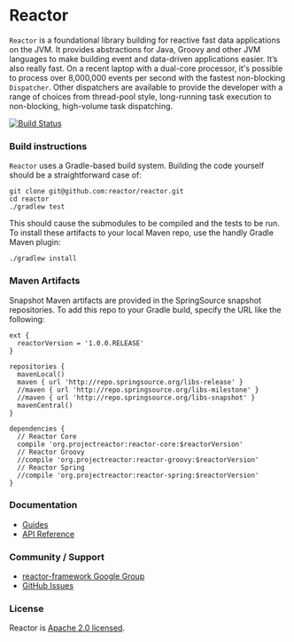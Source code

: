 # Reactor

`Reactor` is a foundational library building for reactive fast data applications on the JVM. It provides abstractions for Java, Groovy and other JVM languages to make building event and data-driven applications easier. It’s also really fast. On a recent laptop with a dual-core processor, it's possible to process over 8,000,000 events per second with the fastest non-blocking `Dispatcher`. Other dispatchers are available to provide the developer with a range of choices from thread-pool style, long-running task execution to non-blocking, high-volume task dispatching.

[![Build Status](https://drone.io/github.com/reactor/reactor/status.png)](https://drone.io/github.com/reactor/reactor/latest)

### Build instructions

`Reactor` uses a Gradle-based build system. Building the code yourself should be a straightforward case of:

    git clone git@github.com:reactor/reactor.git
    cd reactor
    ./gradlew test

This should cause the submodules to be compiled and the tests to be run. To install these artifacts to your local Maven repo, use the handly Gradle Maven plugin:

    ./gradlew install

### Maven Artifacts

Snapshot Maven artifacts are provided in the SpringSource snapshot repositories. To add this repo to your Gradle build, specify the URL like the following:

    ext {
      reactorVersion = '1.0.0.RELEASE'
    }

    repositories {
      mavenLocal()
      maven { url 'http://repo.springsource.org/libs-release' }
      //maven { url 'http://repo.springsource.org/libs-milestone' }
      //maven { url 'http://repo.springsource.org/libs-snapshot' }
      mavenCentral()
    }

    dependencies {
      // Reactor Core
      compile 'org.projectreactor:reactor-core:$reactorVersion'
      // Reactor Groovy
      //compile 'org.projectreactor:reactor-groovy:$reactorVersion'
      // Reactor Spring
      //compile 'org.projectreactor:reactor-spring:$reactorVersion'
    }

### Documentation

* [Guides](https://github.com/reactor/reactor/wiki)
* [API Reference](http://reactor.github.io/docs/api/)

### Community / Support

* [reactor-framework Google Group](https://groups.google.com/forum/?#!forum/reactor-framework)
* [GitHub Issues](https://github.com/reactor/reactor/issues)

### License

Reactor is [Apache 2.0 licensed](http://www.apache.org/licenses/LICENSE-2.0.html).
